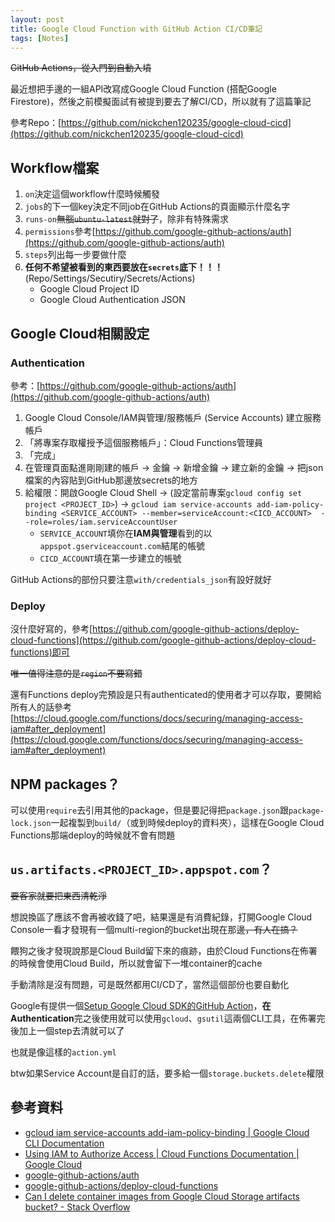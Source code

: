 ```yaml
---
layout: post
title: Google Cloud Function with GitHub Action CI/CD筆記
tags: [Notes]
---
```

~~GitHub Actions，從入門到自動入墳~~

最近想把手邊的一組API改寫成Google Cloud Function (搭配Google Firestore)，然後之前模擬面試有被提到要去了解CI/CD，所以就有了這篇筆記

參考Repo：[https://github.com/nickchen120235/google-cloud-cicd](https://github.com/nickchen120235/google-cloud-cicd)

## Workflow檔案
<script src="https://gist.github.com/nickchen120235/90c8e9fb1d35eb84ccb153ee56d56f59.js"></script>

1. `on`決定這個workflow什麼時候觸發
2. `jobs`的下一個key決定不同job在GitHub Actions的頁面顯示什麼名字
3. `runs-on`~~無腦`ubuntu-latest`就對了~~，除非有特殊需求
4. `permissions`參考[https://github.com/google-github-actions/auth](https://github.com/google-github-actions/auth)
5. `steps`列出每一步要做什麼
6. **任何不希望被看到的東西要放在`secrets`底下！！！** (Repo/Settings/Secutiry/Secrets/Actions)
   - Google Cloud Project ID
   - Google Cloud Authentication JSON

## Google Cloud相關設定
### Authentication
參考：[https://github.com/google-github-actions/auth](https://github.com/google-github-actions/auth)
1. Google Cloud Console/IAM與管理/服務帳戶 (Service Accounts) 建立服務帳戶
2. 「將專案存取權授予這個服務帳戶」：Cloud Functions管理員
3. 「完成」
4. 在管理頁面點進剛剛建的帳戶 -> 金鑰 -> 新增金鑰 -> 建立新的金鑰 -> 把json檔案的內容貼到GitHub那邊放secrets的地方
5. 給權限：開啟Google Cloud Shell -> (設定當前專案`gcloud config set project <PROJECT_ID>`) -> `gcloud iam service-accounts add-iam-policy-binding <SERVICE_ACCOUNT> --member=serviceAccount:<CICD_ACCOUNT>  --role=roles/iam.serviceAccountUser`
    - `SERVICE_ACCOUNT`填你在**IAM與管理**看到的以`appspot.gserviceaccount.com`結尾的帳號
    - `CICD_ACCOUNT`填在第一步建立的帳號

GitHub Actions的部份只要注意`with/credentials_json`有設好就好

### Deploy
沒什麼好寫的，參考[https://github.com/google-github-actions/deploy-cloud-functions](https://github.com/google-github-actions/deploy-cloud-functions)即可

~~唯一值得注意的是`region`不要寫錯~~

還有Functions deploy完預設是只有authenticated的使用者才可以存取，要開給所有人的話參考[https://cloud.google.com/functions/docs/securing/managing-access-iam#after_deployment](https://cloud.google.com/functions/docs/securing/managing-access-iam#after_deployment)

## NPM packages？
可以使用`require`去引用其他的package，但是要記得把`package.json`跟`package-lock.json`一起複製到`build/`（或到時候deploy的資料夾），這樣在Google Cloud Functions那端deploy的時候就不會有問題

## `us.artifacts.<PROJECT_ID>.appspot.com`？
~~要客家就要把東西清乾淨~~

想說換區了應該不會再被收錢了吧，結果還是有消費紀錄，打開Google Cloud Console一看才發現有一個multi-region的bucket出現在那邊~~，有人在搞？~~

餵狗之後才發現說那是Cloud Build留下來的痕跡，由於Cloud Functions在佈署的時候會使用Cloud Build，所以就會留下一堆container的cache

手動清除是沒有問題，可是既然都用CI/CD了，當然這個部份也要自動化

Google有提供一個[Setup Google Cloud SDK的GitHub Action](https://github.com/google-github-actions/setup-gcloud)，**在Authentication**完之後使用就可以使用`gcloud`、`gsutil`這兩個CLI工具，在佈署完後加上一個step去清就可以了

也就是像這樣的`action.yml`

<script src="https://gist.github.com/nickchen120235/ff0e043572b609134a37a47f4bb5b0b2.js"></script>

btw如果Service Account是自訂的話，要多給一個`storage.buckets.delete`權限

## 參考資料
- [gcloud iam service-accounts add-iam-policy-binding \| Google Cloud CLI Documentation](https://cloud.google.com/sdk/gcloud/reference/iam/service-accounts/add-iam-policy-binding)
- [Using IAM to Authorize Access \| Cloud Functions Documentation \| Google Cloud](https://cloud.google.com/functions/docs/securing/managing-access-iam#after_deployment)
- [google-github-actions/auth](https://github.com/google-github-actions/auth)
- [google-github-actions/deploy-cloud-functions](https://github.com/google-github-actions/deploy-cloud-functions)
- [Can I delete container images from Google Cloud Storage artifacts bucket? - Stack Overflow](https://stackoverflow.com/questions/59937542/can-i-delete-container-images-from-google-cloud-storage-artifacts-bucket)